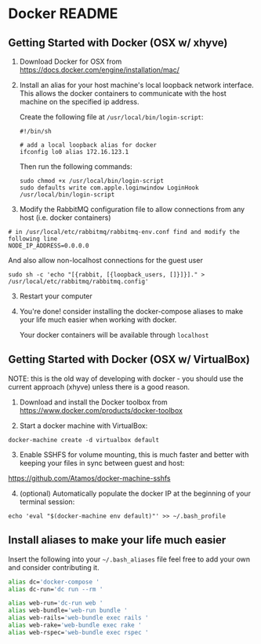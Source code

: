
# Docker README


## Getting Started with Docker (OSX w/ xhyve)

1. Download Docker for OSX  from https://docs.docker.com/engine/installation/mac/

2. Install an alias for your host machine's local loopback network interface.  This
   allows the docker containers to communicate with the host machine on the
   specified ip address.

   Create the following file at `/usr/local/bin/login-script`:
   ```
   #!/bin/sh

   # add a local loopback alias for docker
   ifconfig lo0 alias 172.16.123.1
   ```

   Then run the following commands:
   ```
   sudo chmod +x /usr/local/bin/login-script
   sudo defaults write com.apple.loginwindow LoginHook /usr/local/bin/login-script
   ```

3. Modify the RabbitMQ configuration file to allow connections from any host (i.e. docker containers)

  ```
  # in /usr/local/etc/rabbitmq/rabbitmq-env.conf find and modify the following line
  NODE_IP_ADDRESS=0.0.0.0
  ```

  And also allow non-localhost connections for the guest user

  ```
  sudo sh -c 'echo "[{rabbit, [{loopback_users, []}]}]." > /usr/local/etc/rabbitmq/rabbitmq.config'
  ```

3. Restart your computer

4. You're done! consider installing the docker-compose aliases to make your life
   much easier when working with docker.

   Your docker containers will be available through `localhost`

## Getting Started with Docker (OSX w/ VirtualBox)

NOTE: this is the old way of developing with docker - you should use the current
approach (xhyve) unless there is a good reason.

1. Download and install the Docker toolbox from https://www.docker.com/products/docker-toolbox

2. Start a docker machine with VirtualBox:

  `docker-machine create -d virtualbox default`

3. Enable SSHFS for volume mounting, this is much faster and better with keeping your files in sync between guest and host:

  https://github.com/Atamos/docker-machine-sshfs

4. (optional) Automatically populate the docker IP at the beginning of your terminal session:

  `echo 'eval "$(docker-machine env default)"' >> ~/.bash_profile`

## Install aliases to make your life much easier

Insert the following into your `~/.bash_aliases` file feel free to add your own
and consider contributing it.

```bash
alias dc='docker-compose '
alias dc-run='dc run --rm '

alias web-run='dc-run web '
alias web-bundle='web-run bundle '
alias web-rails='web-bundle exec rails '
alias web-rake='web-bundle exec rake '
alias web-rspec='web-bundle exec rspec '
```
